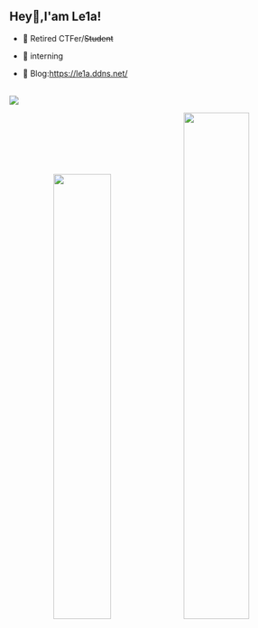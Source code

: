 ## Hey👋,I'am Le1a!

- 🌱 Retired CTFer/~~Student~~

- 🔭 interning

- 🍔 Blog:https://le1a.ddns.net/

</br>
<img src="https://profile-counter.glitch.me/Le1a/count.svg" />

<p align="center">
  <img width="45%" src="https://github-readme-stats.vercel.app/api?username=Le1a&show_icons=true" /> 
  <img width="48%" src="https://github-readme-streak-stats.herokuapp.com/?user=Le1a" /> 
</p>
